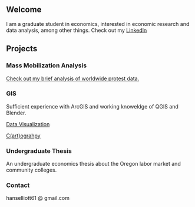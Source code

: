 ## Welcome
I am a graduate student in economics, interested in economic research and data analysis, among other things.
Check out my [LinkedIn](https://www.linkedin.com/in/hans-elliott/)

## Projects
### Mass Mobilization Analysis
[Check out my brief analysis of worldwide protest data.](https://hans-elliott99.github.io/AntistateProtests.html)

### GIS
Sufficient experience with ArcGIS and working knoweldge of QGIS and Blender.  

[Data Visualization](https://hans-elliott99.github.io/GIS_I_Project.html)  

[C(art)ograhpy](https://hans-elliott99.github.io/C-art-ography.html)  


### Undergraduate Thesis
An undergraduate economics thesis about the Oregon labor market and community colleges.




### Contact
hanselliott61 @ gmail.com
